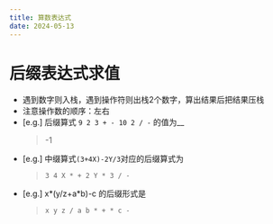 ```yaml
---
title: 算数表达式
date: 2024-05-13
---
```

# 后缀表达式求值
- 遇到数字则入栈，遇到操作符则出栈2个数字，算出结果后把结果压栈
- 注意操作数的顺序：左右
- [e.g.] 后缀算式 `9 2 3 + - 10 2 / -` 的值为__
    > -1
- [e.g.] 中缀算式`(3+4X)-2Y/3`对应的后缀算式为
    > `3 4 X * + 2 Y * 3 / -`
- [e.g.] x*(y/z+a*b)-c 的后缀形式是
    > `x y z / a b * + * c -`


